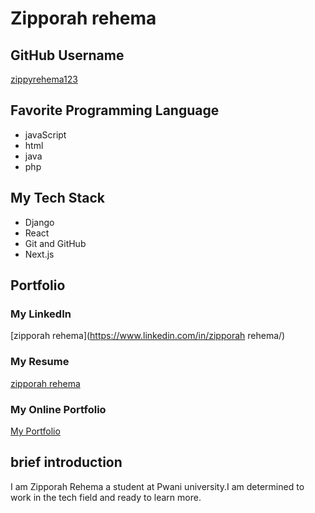 # Zipporah rehema

## GitHub Username
[zippyrehema123](https://github.com/zippyrehema123)

## Favorite Programming Language

- javaScript
- html
- java
- php

## My Tech Stack

- Django
- React
- Git and GitHub
- Next.js

## Portfolio

### My LinkedIn
[zipporah rehema](https://www.linkedin.com/in/zipporah rehema/)

### My Resume
[zipporah rehema](https://docs.google.com/document/d/1VKjA5_Vga7kTkCrNsLqECIBcaxY9Vht6krpsKFjHnbM/edit?usp=drivesdk/)

### My Online Portfolio
[My Portfolio](https://vercel.com/zipporah-rehemas-projects/)

## brief introduction
I am Zipporah Rehema a student at Pwani university.I am determined to work in the tech field and ready to learn more.


